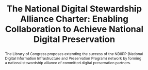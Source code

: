 ---
abstract: The Library of Congress proposes extending the success of the NDIIPP (National
  Digital Information Infrastructure and Preservation Program) network by forming
  a national stewardship alliance of committed digital preservation partners.
creators:
- Martha Anderson
- Abigail Potter
- Michelle Gallinger
date: null
document_url: https://services.phaidra.univie.ac.at/api/object/o:294019/download
grand_parent: iPRES
institutions: []
keywords:
- san francisco
landing_page_url: https://phaidra.univie.ac.at/o:294019
language: eng
layout: publication
license: CC BY-SA 3.0 AT
notes_url: null
parent: iPRES 2009
publication_type: paper
size: 699877
slides_url: null
source_name: iPRES
stream_url: null
title: 'The National Digital Stewardship Alliance Charter: Enabling Collaboration
  to Achieve National Digital Preservation'
year: 2009
---